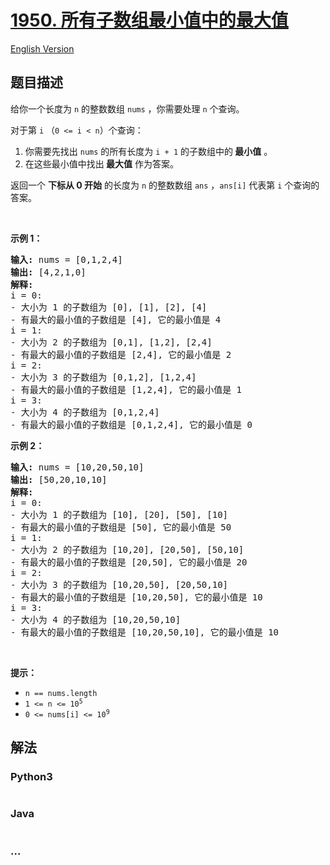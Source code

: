 # [1950. 所有子数组最小值中的最大值](https://leetcode.cn/problems/maximum-of-minimum-values-in-all-subarrays)

[English Version](/solution/1900-1999/1950.Maximum%20of%20Minimum%20Values%20in%20All%20Subarrays/README_EN.md)

## 题目描述

<!-- 这里写题目描述 -->

<p>给你一个长度为 <code>n</code> 的整数数组 <code>nums</code> ，你需要处理 <code>n</code> 个查询。</p>

<p>对于第 <code>i</code> （<code>0 &lt;= i &lt;&nbsp;n</code>）个查询：</p>

<ol>
	<li>你需要先找出 <code>nums</code> 的所有长度为 <code>i + 1</code> 的子数组中的<strong> 最小值</strong> 。</li>
	<li>在这些最小值中找出<strong> 最大值</strong> 作为答案。</li>
</ol>

<p>返回一个 <strong>下标从 0 开始</strong> 的长度为 <code>n</code> 的整数数组 <code>ans</code> ，<code>ans[i]</code> 代表第 <code>i</code> 个查询的答案。</p>

<p>&nbsp;</p>

<p><strong>示例 1：</strong></p>

<pre>
<strong>输入:</strong> nums = [0,1,2,4]
<strong>输出:</strong> [4,2,1,0]
<strong>解释:</strong>
i = 0:
- 大小为 1 的子数组为 [0], [1], [2], [4]
- 有最大的最小值的子数组是 [4], 它的最小值是 4
i = 1:
- 大小为 2 的子数组为 [0,1], [1,2], [2,4]
- 有最大的最小值的子数组是 [2,4], 它的最小值是 2
i = 2:
- 大小为 3 的子数组为 [0,1,2], [1,2,4]
- 有最大的最小值的子数组是 [1,2,4], 它的最小值是 1
i = 3:
- 大小为 4 的子数组为 [0,1,2,4]
- 有最大的最小值的子数组是 [0,1,2,4], 它的最小值是 0</pre>

<p><strong>示例 2：</strong></p>

<pre>
<strong>输入: </strong>nums = [10,20,50,10]
<strong>输出: </strong>[50,20,10,10]
<strong>解释:</strong>
i = 0: 
- 大小为 1 的子数组为 [10], [20], [50], [10]
- 有最大的最小值的子数组是 [50], 它的最小值是 50
i = 1: 
- 大小为 2 的子数组为 [10,20], [20,50], [50,10]
- 有最大的最小值的子数组是 [20,50], 它的最小值是 20
i = 2: 
- 大小为 3 的子数组为 [10,20,50], [20,50,10]
- 有最大的最小值的子数组是 [10,20,50], 它的最小值是 10
i = 3: 
- 大小为 4 的子数组为 [10,20,50,10]
- 有最大的最小值的子数组是 [10,20,50,10], 它的最小值是 10</pre>

<p>&nbsp;</p>

<p><strong>提示：</strong></p>

<ul>
	<li><code>n == nums.length</code></li>
	<li><code>1 &lt;= n &lt;= 10<sup>5</sup></code></li>
	<li><code>0 &lt;= nums[i] &lt;= 10<sup>9</sup></code></li>
</ul>

## 解法

<!-- 这里可写通用的实现逻辑 -->

<!-- tabs:start -->

### **Python3**

<!-- 这里可写当前语言的特殊实现逻辑 -->

```python


```

### **Java**

<!-- 这里可写当前语言的特殊实现逻辑 -->

```java


```

### **...**

```


```

<!-- tabs:end -->
